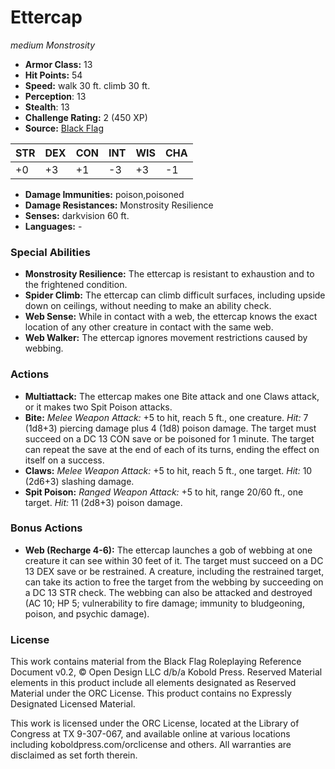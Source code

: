 # Ettercap

*medium* *Monstrosity*

- **Armor Class:** 13
- **Hit Points:** 54 
- **Speed:** walk 30 ft. climb 30 ft.
- **Perception**: 13
- **Stealth**: 13
- **Challenge Rating:** 2 (450 XP)
- **Source:** [Black Flag](https://koboldpress.com/kpstore/product/tovrpg-pg-mv/)

| STR | DEX | CON | INT | WIS | CHA |
| --- | --- | --- | --- | --- | --- |
| +0 | +3 | +1 | -3 | +3 | -1 |

- **Damage Immunities:** poison,poisoned
- **Damage Resistances:** Monstrosity Resilience
- **Senses:** darkvision 60 ft.
- **Languages:** -

### Special Abilities

- **Monstrosity Resilience:** The ettercap is resistant to exhaustion and to the frightened condition.
- **Spider Climb:** The ettercap can climb difficult surfaces, including upside down on ceilings, without needing to make an ability check.
- **Web Sense:** While in contact with a web, the ettercap knows the exact location of any other creature in contact with the same web.
- **Web Walker:** The ettercap ignores movement restrictions caused by webbing.

### Actions

- **Multiattack:** The ettercap makes one Bite attack and one Claws attack, or it makes two Spit Poison attacks.
- **Bite:** _Melee Weapon Attack:_ +5 to hit, reach 5 ft., one creature. _Hit:_ 7 (1d8+3) piercing damage plus 4 (1d8) poison damage. The target must succeed on a DC 13 CON save or be poisoned for 1 minute. The target can repeat the save at the end of each of its turns, ending the effect on itself on a success.
- **Claws:** _Melee Weapon Attack:_ +5 to hit, reach 5 ft., one target. _Hit:_ 10 (2d6+3) slashing damage.
- **Spit Poison:** _Ranged Weapon Attack:_ +5 to hit, range 20/60 ft., one target. _Hit:_ 11 (2d8+3) poison damage.

### Bonus Actions

- **Web (Recharge 4-6):** The ettercap launches a gob of webbing at one creature it can see within 30 feet of it. The target must succeed on a DC 13 DEX save or be restrained. A creature, including the restrained target, can take its action to free the target from the webbing by succeeding on a DC 13 STR check. The webbing can also be attacked and destroyed (AC 10; HP 5; vulnerability to fire damage; immunity to bludgeoning, poison, and psychic damage).


### License

This work contains material from the Black Flag Roleplaying Reference Document v0.2, © Open Design LLC d/b/a Kobold Press. Reserved Material elements in this product include all elements designated as Reserved Material under the ORC License. This product contains no Expressly Designated Licensed Material.

This work is licensed under the ORC License, located at the Library of Congress at TX 9-307-067, and available online at various locations including koboldpress.com/orclicense and others. All warranties are disclaimed as set forth therein.
